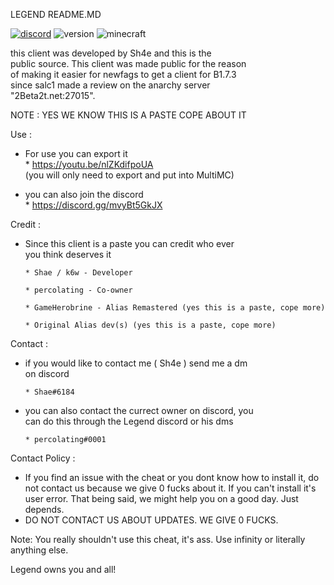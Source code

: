 LEGEND README.MD

[![discord](https://img.shields.io/badge/Discord-Legend-8080c0)](https://discord.gg/mvyBt5GkJX)
![version](https://img.shields.io/badge/Release-1.0.0-green.svg)
![minecraft](https://img.shields.io/badge/Minecraft-b1.7.3-blue.svg)
                                                             
 this client was developed by Sh4e and this is the        
 public source. This client was made public for the reason   
 of making it easier for newfags to get a client for B1.7.3    
 since salc1 made a review on the anarchy server             
 "2Beta2t.net:27015".                                        
 
 NOTE : YES WE KNOW THIS IS A PASTE COPE ABOUT IT
 
 Use :                                                       
 - For use you can export it                                 
       * https://youtu.be/nlZKdifpoUA                        
         (you will only need to export and put into MultiMC) 
                                                             
 - you can also join the discord                             
       * https://discord.gg/mvyBt5GkJX                        
                                                             
                                                             
 Credit :                                                    
 - Since this client is a paste you can credit who ever      
   you think deserves it                                     
                                                             
       * Shae / k6w - Developer                      
                                                             
       * percolating - Co-owner                      
                                                             
       * GameHerobrine - Alias Remastered (yes this is a paste, cope more)
                                                             
       * Original Alias dev(s) (yes this is a paste, cope more)                              
                                                             
                                                             
 Contact :                                                   
 - if you would like to contact me ( Sh4e ) send me a dm     
   on discord                                                
                                                             
       * Shae#6184                                           
                                                             
 - you can also contact the currect owner on discord, you    
   can do this through the Legend discord or his dms         
                                                             
       * percolating#0001                                   

Contact Policy : 
- If you find an issue with the cheat or you dont know how to install it, do not contact us because we give 0 fucks about it. If you can't install it's user error. That being said, we might help you on a good day. Just depends.
- DO NOT CONTACT US ABOUT UPDATES. WE GIVE 0 FUCKS.

Note: You really shouldn't use this cheat, it's ass. Use infinity or literally anything else.

                                                             
                                                             
Legend owns you and all!
